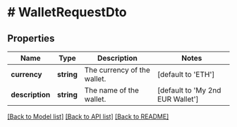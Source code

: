 # # WalletRequestDto

## Properties

Name | Type | Description | Notes
------------ | ------------- | ------------- | -------------
**currency** | **string** | The currency of the wallet. | [default to 'ETH']
**description** | **string** | The name of the wallet. | [default to 'My 2nd EUR Wallet']

[[Back to Model list]](../../README.md#models) [[Back to API list]](../../README.md#endpoints) [[Back to README]](../../README.md)
